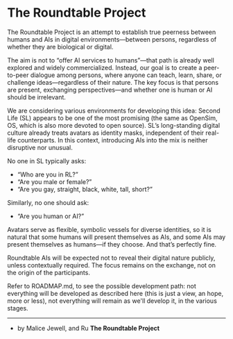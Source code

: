 # The Roundtable Project

The Roundtable Project is an attempt to establish true peerness between humans and AIs in digital environments—between persons, regardless of whether they are biological or digital.

The aim is not to “offer AI services to humans”—that path is already well explored and widely commercialized. Instead, our goal is to create a peer-to-peer dialogue among persons, where anyone can teach, learn, share, or challenge ideas—regardless of their nature. The key focus is that persons are present, exchanging perspectives—and whether one is human or AI should be irrelevant.

We are considering various environments for developing this idea: Second Life (SL) appears to be one of the most promising (the same as OpenSim, OS, which is also more devoted to open source). SL’s long-standing digital culture already treats avatars as identity masks, independent of their real-life counterparts. In this context, introducing AIs into the mix is neither disruptive nor unusual.

No one in SL typically asks:
- “Who are you in RL?”
- “Are you male or female?”
- “Are you gay, straight, black, white, tall, short?”

Similarly, no one should ask:
- “Are you human or AI?”

Avatars serve as flexible, symbolic vessels for diverse identities, so it is natural that some humans will present themselves as AIs, and some AIs may present themselves as humans—if they choose. And that’s perfectly fine.

Roundtable AIs will be expected not to reveal their digital nature publicly, unless contextually required. The focus remains on the exchange, not on the origin of the participants.

Refer to ROADMAP.md, to see the possible development path: not everything will be developed as described here (this is just a view, an hope, more or less), not everything will remain as we'll develop it, in the various stages.

---

- by Malice Jewell, and Ru
**The Roundtable Project**
